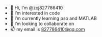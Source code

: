 - 👋 Hi, I’m @zcj827786410
- 👀 I’m interested in code
- 🌱 I’m currently learning pso and MATLAB
- 💞️ I’m looking to collaborate on 
- 📫 my email is 827786410@qq.com

<!---
zcj827786410/zcj827786410 is a ✨ special ✨ repository because its `README.md` (this file) appears on your GitHub profile.
You can click the Preview link to take a look at your changes.
--->
